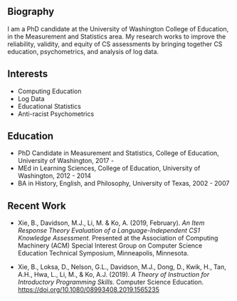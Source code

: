 
## Biography

I am a PhD candidate at the University of Washington College of Education, in the Measurement and Statistics area. My research works to improve the reliability, validity, and equity of CS assessments by bringing together CS education, psychometrics, and analysis of log data.

## Interests

- Computing Education
- Log Data
- Educational Statistics
- Anti-racist Psychometrics

## Education

- PhD Candidate in Measurement and Statistics, College of Education, University of Washington, 2017 -
- MEd in Learning Sciences, College of Education, University of Washington, 2012 - 2014
- BA in History, English, and Philosophy, University of Texas, 2002 - 2007

## Recent Work
- Xie, B., Davidson, M.J., Li, M. & Ko, A. (2019, February).  *An Item Response Theory Evaluation of a Language-Independent CS1 Knowledge Assessment.* Presented at the Association of Computing Machinery (ACM) Special Interest Group on Computer Science Education Technical Symposium, Minneapolis, Minnesota.

- Xie, B., Loksa, D., Nelson, G.L., Davidson, M.J., Dong, D., Kwik, H., Tan, A.H., Hwa, L., Li, M., & Ko, A.J. (2019). *A Theory of Instruction for Introductory Programming Skills.* Computer Science Education. https://doi.org/10.1080/08993408.2019.1565235

